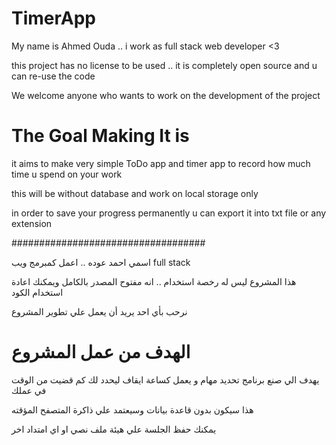 # TimerApp

My name is Ahmed Ouda .. i work as full stack web developer <3

this project has no license to be used .. it is completely open source and u can re-use the code

We welcome anyone who wants to work on the development of the project


The Goal Making It is
=====================

it aims to make very simple ToDo app and timer app to record how much time u spend on your work

this will be without database and work on local storage only

in order to save your progress permanently u can export it into txt file or any extension


###################################

اسمي احمد عوده .. اعمل كمبرمج ويب full stack

هذا المشروع ليس له رخصة استخدام .. انه مفتوح المصدر بالكامل ويمكنك اعادة استخدام الكود

نرحب بأي احد يريد أن يعمل علي تطوير المشروع


الهدف من عمل المشروع
=====================

يهدف الي صنع برنامج تحديد مهام و يعمل كساعة ايقاف ليحدد لك كم قضيت من الوقت في عملك

هذا سيكون بدون قاعدة بيانات وسيعتمد علي ذاكرة المتصفح المؤقته

يمكنك حفظ الجلسة علي هيئة ملف نصي او اي امتداد اخر
